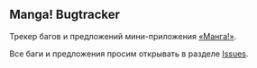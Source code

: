 ## Manga! Bugtracker

Трекер багов и предложений мини-приложения [«Манга!»](https://vk.com/manga_app).

Все баги и предложения просим открывать в разделе [Issues](https://github.com/manga-application/bugtracker/issues).
